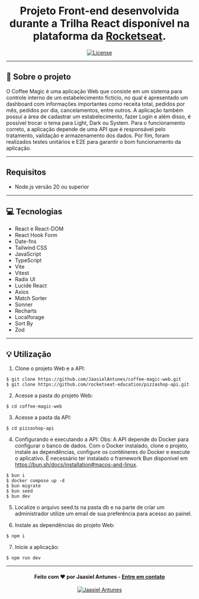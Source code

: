 <h1 align="center">
  Projeto Front-end desenvolvida durante a Trilha React disponível na plataforma da <a href="https://app.rocketseat.com.br/home">Rocketseat</a>.
</h1>

<p align="center">
  <a href="LICENSE"><img  src="https://img.shields.io/github/license/Ileriayo/markdown-badges?style=for-the-badge" alt="License"></a>
</p>

---

## 📁 Sobre o projeto

O Coffee Magic é uma aplicação Web que consiste em um sistema para controle interno de um estabelecimento fictício, no qual é apresentado um dashboard com informações importantes como receita total, pedidos por mês,
pedidos por dia, cancelamentos, entre outros. A aplicação também possuí a área de cadastrar um estabelecimento, fazer Login e além disso, é possível trocar o tema para Light, Dark ou System. Para o funcionamento correto, a aplicação depende de uma API que é responsável pelo
tratamento, validação e armazenamento dos dados. Por fim, foram realizados testes unitários e E2E para garantir o bom funcionamento da aplicação.

---

## Requisitos

- Node.js versão 20 ou superior

---

## 💻 Tecnologias

- React e React-DOM
- React Hook Form
- Date-fns
- Tailwind CSS
- JavaScript
- TypeScript
- Vite
- Vitest
- Radix UI
- Lucide React
- Axios
- Match Sorter
- Sonner
- Recharts
- Localforage
- Sort By
- Zod

---

## 💡 Utilização
1. Clone o projeto Web e a API:

```
$ git clone https://github.com/JaasielAntunes/coffee-magic-web.git
$ git clone https://github.com/rocketseat-education/pizzashop-api.git
```

2. Acesse a pasta do projeto Web:

```
$ cd coffee-magic-web
```

3. Acesse a pasta da API:

```
$ cd pizzashop-api
```

4. Configurando e executando a API:
Obs: A API depende do Docker para configurar o banco de dados. Com o Docker instalado, clone o projeto, instale as dependências, configure os contêineres do Docker e execute o aplicativo.
É necessário ter instalado o framework Bun disponível em https://bun.sh/docs/installation#macos-and-linux.

```
$ bun i
$ docker compose up -d
$ bun migrate
$ bun seed
$ bun dev
```

5. Localize o arquivo seed.ts na pasta db e na parte de criar um administrador utilize um email de sua preferência para acesso ao painel.

6. Instale as dependências do projeto Web:

```
$ npm i
```

7. Inicie a aplicação:

```
$ npm run dev
```

---

<h4 align="center">
  Feito com ❤️ por Jaasiel Antunes - <a href="mailto:contato.jaasiel@gmail.com.com">Entre em contato</a>
</h4>

<p align="center">
  <a href="https://www.linkedin.com/in/jaasiel-antunes-1517b41bb">
    <img alt="Jaasiel Antunes" src="https://img.shields.io/badge/LinkedIn-Jaasiel-0e76a8?style=flat&logoColor=white&logo=linkedin">
  </a>
</p>
